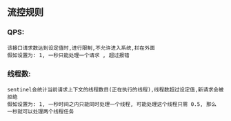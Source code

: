 ## 流控规则
### QPS:
    该接口请求数达到设定值时,进行限制,不允许进入系统,拦在外面
    假如设置为: 1, 一秒只能处理一个请求 , 超过报错
### 线程数:
    sentinel会统计当前请求上下文的线程数目(正在执行的线程),线程数超过设定值,新请求会被拒绝
    假如设置为: 1, 一秒时间之内只能同时处理一个线程, 可能处理这个线程只需 0.5, 那么 一秒就可以处理两个线程任务
     